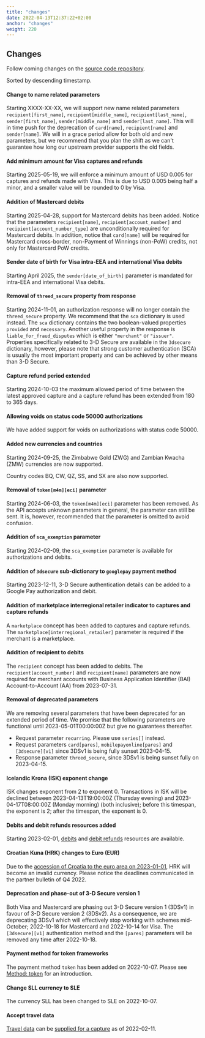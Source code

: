 ```yaml
---
title: "changes"
date: 2022-04-13T12:37:22+02:00
anchor: "changes"
weight: 220
---
```

## Changes

Follow coming changes on the [source code repository](https://github.com/clearhaus/gateway-api-docs).

Sorted by descending timestamp.

#### Change to name related parameters
Starting XXXX-XX-XX, we will support new name related parameters 
`recipient[first_name]`, `recipient[middle_name]`, `recipient[last_name]`,
`sender[first_name]`, `sender[middle_name]` and `sender[last_name]`. This will
in time push for the deprecation of `card[name]`, `recipient[name]` and 
`sender[name]`. We will in a grace period allow for both old and new parameters,
but we recommend that you plan the shift as we can't guarantee how long our 
upstream provider supports the old fields.

#### Add minimum amount for Visa captures and refunds
Starting 2025-05-19, we will enforce a minimum amount of USD 0.005 for captures
and refunds made with Visa. This is due to USD 0.005 being half a minor, and
a smaller value will be rounded to 0 by Visa.

#### Addition of Mastercard debits
Starting 2025-04-28, support for Mastercard debits has been added. Notice that
the parameters `recipient[name]`, `recipient[account_number]` and
`recipient[account_number_type]` are unconditionally required for Mastercard
debits. In addition, notice that `card[name]` will be required for Mastercard
cross-border, non-Payment of Winnings (non-PoW) credits, not only for
Mastercard PoW credits.

#### Sender date of birth for Visa intra-EEA and international Visa debits
Starting April 2025, the `sender[date_of_birth]` parameter is mandated for intra-EEA and
international Visa debits.

#### Removal of `threed_secure` property from response
Starting 2024-11-01, an authorization response will no longer contain the
`threed_secure` property. We recommend that the `sca` dictionary is used
instead. The `sca` dictionary contains the two boolean-valued properties
`provided` and `necessary`. Another useful property in the response is
`liable_for_fraud_disputes` which is either `"merchant"` or `"issuer"`.
Properties specifically related to 3-D Secure are available in the `3dsecure`
dictionary, however, please note that strong customer authentication (SCA) is
usually the most important property and can be achieved by other means than 3-D
Secure.

#### Capture refund period extended
Starting 2024-10-03 the maximum allowed period of time between the latest
approved capture and a capture refund has been extended from 180 to 365 days.

#### Allowing voids on status code 50000 authorizations
We have added support for voids on authorizations with status code 50000.

#### Added new currencies and countries
Starting 2024-09-25, the Zimbabwe Gold (ZWG) and Zambian Kwacha (ZMW) currencies
are now supported.

Country codes BQ, CW, QZ, SS, and SX are also now supported.

#### Removal of `token[m4m][eci]` parameter
Starting 2024-06-03, the `token[m4m][eci]` parameter has been removed. As the
API accepts unknown parameters in general, the parameter can still be sent. It
is, however, recommended that the parameter is omitted to avoid confusion.

#### Addition of `sca_exemption` parameter
Starting 2024-02-09, the `sca_exemption` parameter is available for
authorizations and debits.

#### Addition of `3dsecure` sub-dictionary to `googlepay` payment method
Starting 2023-12-11, 3-D Secure authentication details can be added to a Google
Pay authorization and debit.

#### Addition of marketplace interregional retailer indicator to captures and capture refunds
A `marketplace` concept has been added to captures and capture refunds. The
`marketplace[interregional_retailer]` parameter is required if the merchant is
a marketplace.

#### Addition of recipient to debits
The `recipient` concept has been added to debits. The
`recipient[account_number]` and `recipient[name]` parameters are now required
for merchant accounts with Business Application Identifier (BAI)
Account-to-Account (AA) from 2023-07-31.

#### Removal of deprecated parameters
We are removing several parameters that have been deprecated for an extended
period of time. We promise that the following parameters are functional until
2023-05-01T00:00:00Z but give no guarantees thereafter.

* Request parameter `recurring`. Please use `series[]` instead.
* Request parameters `card[pares]`, `mobilepayonline[pares]` and
  `[3dsecure][v1]` since 3DSv1 is being fully sunset 2023-04-15.
* Response parameter `threed_secure`, since 3DSv1 is being sunset fully on 2023-04-15.

#### Icelandic Krona (ISK) exponent change
ISK changes exponent from 2 to exponent 0.
Transactions in ISK will be declined between 2023-04-13T19:00:00Z (Thursday
evening) and 2023-04-17T08:00:00Z (Monday morning) (both inclusive); before this
timespan, the exponent is 2; after the timespan, the exponent is 0.

#### Debits and debit refunds resources added
Starting 2023-02-01, [debits](#debits) and [debit refunds](#debit_refunds) resources are available.

#### Croatian Kuna (HRK) changes to Euro (EUR)
Due to the [accession of Croatia to the euro area on
2023-01-01](https://www.ecb.europa.eu/press/pr/date/2022/html/ecb.pr220712~b97dd38de3.en.html),
HRK will become an invalid currency. Please notice the deadlines communicated in
the partner bulletin of Q4 2022.

#### Deprecation and phase-out of 3-D Secure version 1
Both Visa and Mastercard are phasing out 3-D Secure version 1 (3DSv1) in favour
of 3-D Secure version 2 (3DSv2). As a consequence, we are deprecating 3DSv1
which will effectively stop working with schemes mid-October; 2022-10-18 for
Mastercard and 2022-10-14 for Visa. The `[3dsecure][v1]` authentication method
and the `[pares]` parameters will be removed any time after 2022-10-18.

#### Payment method for token frameworks
The payment method `token` has been added on 2022-10-07.
Please see [Method: token](#method-token) for an introduction.

#### Change SLL currency to SLE
The currency SLL has been changed to SLE on 2022-10-07.

#### Accept travel data
[Travel data](#travel-data) can be [supplied for a capture](#captures) as of 2022-02-11.
